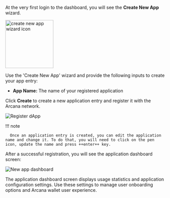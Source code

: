 At the very first login to the dashboard, you will see the **Create New App** wizard. 

<img src="/img/icons/dashboard_newappwizard.png" alt="create new app wizard icon" width="150px"></img>

Use the 'Create New App' wizard and provide the following inputs to create your app entry:

* **App Name:** The name of your registered application

<!--
* **Region:** The physical location where the application's configuration data will be stored.
-->

Click **Create** to create a new application entry and register it with the Arcana network.

![Register dApp](/img/dashboard_create_newapp_screen.png)

!!! note

      Once an application entry is created, you can edit the application name and change it. To do that, you will need to click on the pen icon, update the name and press ++enter++ key.

After a successful registration, you will see the application dashboard screen:

![New app dashboard](/img/an_db_new_app_screen.png)

The application dashboard screen displays usage statistics and application configuration settings. Use these settings to manage user onboarding options and Arcana wallet user experience.